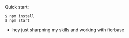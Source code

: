 Quick start:

```
$ npm install
$ npm start
````

- hey just sharpning my skills and working with fierbase